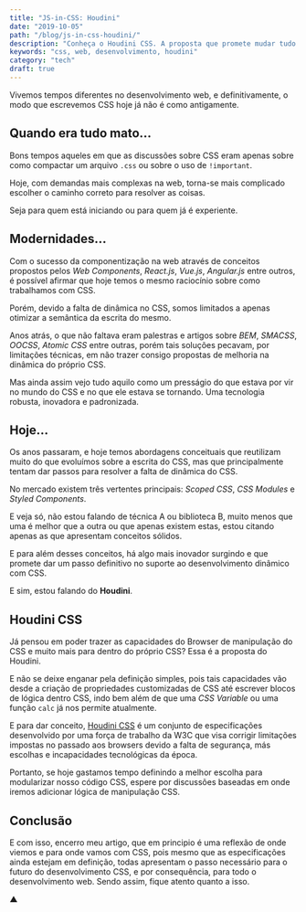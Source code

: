 ```yaml
---
title: "JS-in-CSS: Houdini"
date: "2019-10-05"
path: "/blog/js-in-css-houdini/"
description: "Conheça o Houdini CSS. A proposta que promete mudar tudo o que conhecemos sobre desenvolvimento CSS."
keywords: "css, web, desenvolvimento, houdini"
category: "tech"
draft: true
---
```


Vivemos tempos diferentes no desenvolvimento web, e definitivamente, o modo que escrevemos CSS hoje já não é como antigamente.

## Quando era tudo mato…

Bons tempos aqueles em que as discussões sobre CSS eram apenas sobre como compactar um arquivo `.css` ou sobre o uso de `!important`.

Hoje, com demandas mais complexas na web, torna-se mais complicado escolher o caminho correto para resolver as coisas.

Seja para quem está iniciando ou para quem já é experiente.

## Modernidades…

Com o sucesso da componentização na web através de conceitos propostos pelos _Web Components_, _React.js_, _Vue.js_, _Angular.js_ entre outros, é possível afirmar que hoje temos o mesmo raciocínio sobre como trabalhamos com CSS.

Porém, devido a falta de dinâmica no CSS, somos limitados a apenas otimizar a semântica da escrita do mesmo.

Anos atrás, o que não faltava eram palestras e artigos sobre _BEM_, _SMACSS_, _OOCSS_, _Atomic CSS_ entre outras, porém tais soluções pecavam, por limitações técnicas, em não trazer consigo propostas de melhoria na dinâmica do próprio CSS.

Mas ainda assim vejo tudo aquilo como um presságio do que estava por vir no mundo do CSS e no que ele estava se tornando. Uma tecnologia robusta, inovadora e padronizada.

## Hoje…

Os anos passaram, e hoje temos abordagens conceituais que reutilizam muito do que evoluímos sobre a escrita do CSS, mas que principalmente tentam dar passos para resolver a falta de dinâmica do CSS.

No mercado existem três vertentes principais: _Scoped CSS_, _CSS Modules_ e _Styled Components_.

E veja só, não estou falando de técnica A ou biblioteca B, muito menos que uma é melhor que a outra ou que apenas existem estas, estou citando apenas as que apresentam conceitos sólidos.

E para além desses conceitos, há algo mais inovador surgindo e que promete dar um passo definitivo no suporte ao desenvolvimento dinâmico com CSS.

E sim, estou falando do **Houdini**.

## Houdini CSS

Já pensou em poder trazer as capacidades do Browser de manipulação do CSS e muito mais para dentro do próprio CSS? Essa é a proposta do Houdini.

E não se deixe enganar pela definição simples, pois tais capacidades vão desde a criação de propriedades customizadas de CSS até escrever blocos de lógica dentro CSS, indo bem além de que uma _CSS Variable_ ou uma função `calc` já nos permite atualmente.

E para dar conceito, [Houdini CSS](https://developer.mozilla.org/en-US/docs/Web/Houdini) é um conjunto de especificações desenvolvido por uma força de trabalho da W3C que visa corrigir limitações impostas no passado aos browsers devido a falta de segurança, más escolhas e incapacidades tecnológicas da época.

Portanto, se hoje gastamos tempo definindo a melhor escolha para modularizar nosso código CSS, espere por discussões baseadas em onde iremos adicionar lógica de manipulação CSS.

## Conclusão

E com isso, encerro meu artigo, que em principio é uma reflexão de onde viemos e para onde vamos com CSS, pois mesmo que as especificações ainda estejam em definição, todas apresentam o passo necessário para o futuro do desenvolvimento CSS, e por consequência, para todo o desenvolvimento web. Sendo assim, fique atento quanto a isso.

▲
